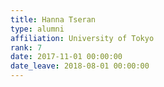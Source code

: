 ```yaml
---
title: Hanna Tseran
type: alumni
affiliation: University of Tokyo
rank: 7
date: 2017-11-01 00:00:00
date_leave: 2018-08-01 00:00:00
---
```

